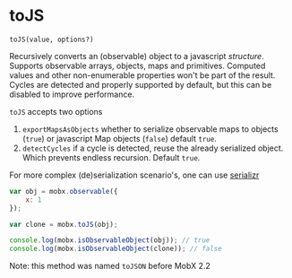 <div id='codefund' style='float:right'></div>

# toJS

`toJS(value, options?)`

Recursively converts an (observable) object to a javascript _structure_.
Supports observable arrays, objects, maps and primitives.
Computed values and other non-enumerable properties won't be part of the result.
Cycles are detected and properly supported by default, but this can be disabled to improve performance.

`toJS` accepts two options
  1. `exportMapsAsObjects` whether to serialize observable maps to objects (`true`) or javascript Map objects (`false`) default `true`.
  2. `detectCycles` if a cycle is detected, reuse the already serialized object. Which prevents endless recursion. Default `true`.

For more complex (de)serialization scenario's, one can use [serializr](https://github.com/mobxjs/serializr)

```javascript
var obj = mobx.observable({
    x: 1
});

var clone = mobx.toJS(obj);

console.log(mobx.isObservableObject(obj)); // true
console.log(mobx.isObservableObject(clone)); // false
```

Note: this method was named `toJSON` before MobX 2.2
